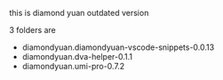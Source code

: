 this is diamond yuan outdated version

3 folders are
- diamondyuan.diamondyuan-vscode-snippets-0.0.13
- diamondyuan.dva-helper-0.1.1
- diamondyuan.umi-pro-0.7.2
